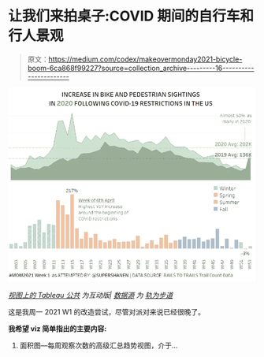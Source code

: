 # 让我们来拍桌子:COVID 期间的自行车和行人景观

> 原文：<https://medium.com/codex/makeovermonday2021-bicycle-boom-6ca868f99227?source=collection_archive---------16----------------------->

![](img/307ed1f6220de48b3524383ba0b1be9b.png)

[*视图上的 Tableau 公共*](https://public.tableau.com/views/BicycleBoom2020_16172139702350/BicycleBoomUS?:language=en-GB&:display_count=y&publish=yes&:origin=viz_share_link) *为互动版|* [*数据源*](https://drive.google.com/file/d/1ZHAw10Qy5c7c4GEGxFe_-2l5T-uRPzSX/view) *为* [*轨为步道*](https://www.railstotrails.org/COVID19/#trailcount)

这是我周一 2021 W1 的改造尝试，尽管对派对来说已经很晚了。

**我希望 viz 简单指出的主要内容:**

1.  面积图—每周观察次数的高级汇总趋势视图，介于…